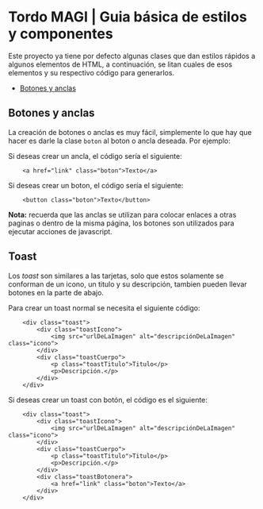 # Tordo MAGI | Guia básica de estilos y componentes

Este proyecto ya tiene por defecto algunas clases que dan estilos rápidos a algunos elementos de HTML, a continuación, se litan cuales de esos elementos y su respectivo código para generarlos.

 - [Botones y anclas](#id1)

## Botones y anclas<a name="id1"></a>
La creación de botones o anclas es muy fácil, simplemente lo que hay que hacer es darle la clase `boton` al boton o ancla deseada. Por ejemplo:

Si deseas crear un ancla, el código sería el siguiente:
```
    <a href="link" class="boton">Texto</a>
```
Si deseas crear un boton, el código sería el siguiente:
```
    <button class="boton">Texto</button>
```

**Nota:** recuerda que las anclas se utilizan para colocar enlaces a otras paginas o dentro de la misma página, los botones son utilizados para ejecutar acciones de javascript.

## Toast
Los *toast* son similares a las tarjetas, solo que estos solamente se conforman de un icono, un titulo y su descripción, tambien pueden llevar botones en la parte de abajo.

Para crear un toast normal se necesita el siguiente código:
```
    <div class="toast">
        <div class="toastIcono">
            <img src="urlDeLaImagen" alt="descripciónDeLaImagen" class="icono">
        </div>
        <div class="toastCuerpo">
            <p class="toastTitulo">Titulo</p>
            <p>Descripción.</p>
        </div>
    </div>
```

Si deseas crear un toast con botón, el código es el siguiente:
```
    <div class="toast">
        <div class="toastIcono">
            <img src="urlDeLaImagen" alt="descripciónDeLaImagen" class="icono">
        </div>
        <div class="toastCuerpo">
            <p class="toastTitulo">Titulo</p>
            <p>Descripción.</p>
        </div>
        <div class="toastBotonera">
            <a href="link" class="boton">Texto</a>
        </div>
    </div>
```